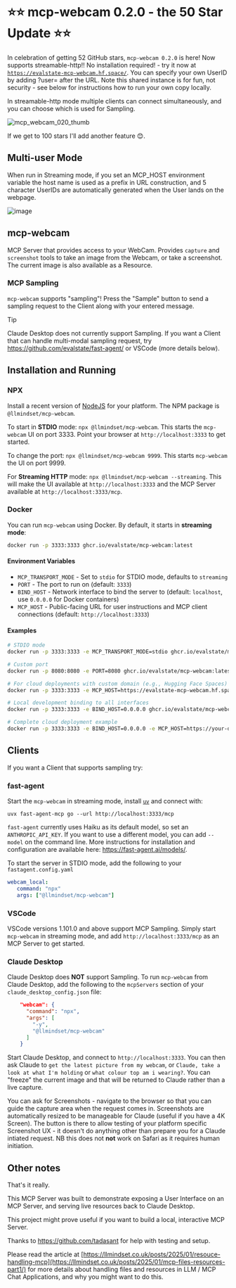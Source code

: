 # ⭐⭐ mcp-webcam 0.2.0 - the 50 Star Update ⭐⭐ 

In celebration of getting 52 GitHub stars, `mcp-webcam 0.2.0` is here! Now supports streamable-http!! No installation required! - try it now at [`https://evalstate-mcp-webcam.hf.space/`](https://evalstate-mcp-webcam.hf.space/). You can specify your own UserID by adding ?user= after the URL. Note this shared instance is for fun, not security - see below for instructions how to run your own copy locally.

In streamable-http mode multiple clients can connect simultaneously, and you can choose which is used for Sampling.

![mcp_webcam_020_thumb](https://github.com/user-attachments/assets/041e3091-71e5-4aa1-9170-ee20177485ef)

If we get to 100 stars I'll add another feature 😊.

## Multi-user Mode

When run in Streaming mode, if you set an MCP_HOST environment variable the host name is used as a prefix in URL construction, and 5 character UserIDs are automatically generated when the User lands on the webpage. 

![image](https://github.com/user-attachments/assets/30d06cc2-59b6-485b-989d-7030b39c287d)


## mcp-webcam

MCP Server that provides access to your WebCam. Provides `capture` and `screenshot` tools to take an image from the Webcam, or take a screenshot. The current image is also available as a Resource.

### MCP Sampling

`mcp-webcam` supports "sampling"! Press the "Sample" button to send a sampling request to the Client along with your entered message. 

> [!TIP]
> Claude Desktop does not currently support Sampling. If you want a Client that can handle multi-modal sampling request, try https://github.com/evalstate/fast-agent/ or VSCode (more details below).

## Installation and Running

### NPX

Install a recent version of [NodeJS](https://nodejs.org/en/download) for your platform. The NPM package is `@llmindset/mcp-webcam`. 

To start in **STDIO** mode: `npx @llmindset/mcp-webcam`. This starts the `mcp-webcam` UI on port 3333. Point your browser at `http://localhost:3333` to get started.

To change the port: `npx @llmindset/mcp-webcam 9999`. This starts `mcp-webcam` the UI on port 9999.

For **Streaming HTTP** mode: `npx @llmindset/mcp-webcam --streaming`. This will make the UI available at `http://localhost:3333` and the MCP Server available at `http://localhost:3333/mcp`.

### Docker

You can run `mcp-webcam` using Docker. By default, it starts in **streaming mode**:

```bash
docker run -p 3333:3333 ghcr.io/evalstate/mcp-webcam:latest
```

#### Environment Variables

- `MCP_TRANSPORT_MODE` - Set to `stdio` for STDIO mode, defaults to `streaming`
- `PORT` - The port to run on (default: `3333`)
- `BIND_HOST` - Network interface to bind the server to (default: `localhost`, use `0.0.0.0` for Docker containers)
- `MCP_HOST` - Public-facing URL for user instructions and MCP client connections (default: `http://localhost:3333`)

#### Examples

```bash
# STDIO mode
docker run -p 3333:3333 -e MCP_TRANSPORT_MODE=stdio ghcr.io/evalstate/mcp-webcam:latest

# Custom port
docker run -p 8080:8080 -e PORT=8080 ghcr.io/evalstate/mcp-webcam:latest

# For cloud deployments with custom domain (e.g., Hugging Face Spaces)
docker run -p 3333:3333 -e MCP_HOST=https://evalstate-mcp-webcam.hf.space ghcr.io/evalstate/mcp-webcam:latest

# Local development binding to all interfaces
docker run -p 3333:3333 -e BIND_HOST=0.0.0.0 ghcr.io/evalstate/mcp-webcam:latest

# Complete cloud deployment example
docker run -p 3333:3333 -e BIND_HOST=0.0.0.0 -e MCP_HOST=https://your-domain.com ghcr.io/evalstate/mcp-webcam:latest
```

## Clients

If you want a Client that supports sampling try:

### fast-agent

Start the `mcp-webcam` in streaming mode, install [`uv`](https://docs.astral.sh/uv/) and connect with:

`uvx fast-agent-mcp go --url http://localhost:3333/mcp`

`fast-agent` currently uses Haiku as its default model, so set an `ANTHROPIC_API_KEY`. If you want to use a different model, you can add `--model` on the command line. More instructions for installation and configuration are available here: https://fast-agent.ai/models/.

To start the server in STDIO mode, add the following to your `fastagent.config.yaml`

```yaml
webcam_local:
   command: "npx"
   args: ["@llmindset/mcp-webcam"]
```

### VSCode

VSCode versions 1.101.0 and above support MCP Sampling. Simply start `mcp-webcam` in streaming mode, and add `http://localhost:3333/mcp` as an MCP Server to get started.

### Claude Desktop

Claude Desktop does **NOT** support Sampling. To run `mcp-webcam` from Claude Desktop, add the following to the `mcpServers` section of your `claude_desktop_config.json` file:

```json
    "webcam": {
      "command": "npx",
      "args": [
        "-y",
        "@llmindset/mcp-webcam"
      ]
    }
```

Start Claude Desktop, and connect to `http://localhost:3333`. You can then ask Claude to `get the latest picture from my webcam`, or `Claude, take a look at what I'm holding` or `what colour top am i wearing?`. You can "freeze" the current image and that will be returned to Claude rather than a live capture. 

You can ask for Screenshots - navigate to the browser so that you can guide the capture area when the request comes in. Screenshots are automatically resized to be manageable for Claude (useful if you have a 4K Screen). The button is there to allow testing of your platform specific Screenshot UX - it doesn't do anything other than prepare you for a Claude intiated request. NB this does not **not** work on Safari as it requires human initiation.

## Other notes

That's it really. 

This MCP Server was built to demonstrate exposing a User Interface on an MCP Server, and serving live resources back to Claude Desktop.

This project might prove useful if you want to build a local, interactive MCP Server.

Thanks to  https://github.com/tadasant for help with testing and setup. 

Please read the article at [https://llmindset.co.uk/posts/2025/01/resouce-handling-mcp](https://llmindset.co.uk/posts/2025/01/mcp-files-resources-part1/) for more details about handling files and resources in LLM / MCP Chat Applications, and why you might want to do this.
